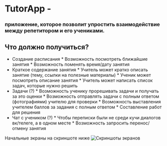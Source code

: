 # TutorApp - 
### приложение, которое позволит упростить взаимодействие между репетитором и его учениками.

## Что должно получиться?
* Создание расписания
       * Возможность посмотреть ближайшие занятия
       * Возможность поменять время/дату занятия
* Краткое содержание занятия
       * Учитель может кратко описать занятие (тему, ссылки на полезные материалы)
       * Ученик может посмотреть описание занятия
       * Учитель может написать список задач, которые нужно решить
* Задачи (?)
       * Возможность ученику прорешивать задачи   и получать за это оценки
       * Возможность отправлять задачи с полным ответом (фотографиями) учителю для проверки
       * Возможность выставления учителем баллов за задания с полным ответом
       * Составление работ для решения
* Чат с учеником (?)
        * Чтобы переписки были не среди кучи диалогов вк/телеге, а в одном месте
        * Возможность запросить перенос/отмену занятия


Начальные экраны на скриншоте ниже
![Скриншоты экранов](https://github.com/ZubairovValeriy/TutorApp/screenshots/screenshots.png)